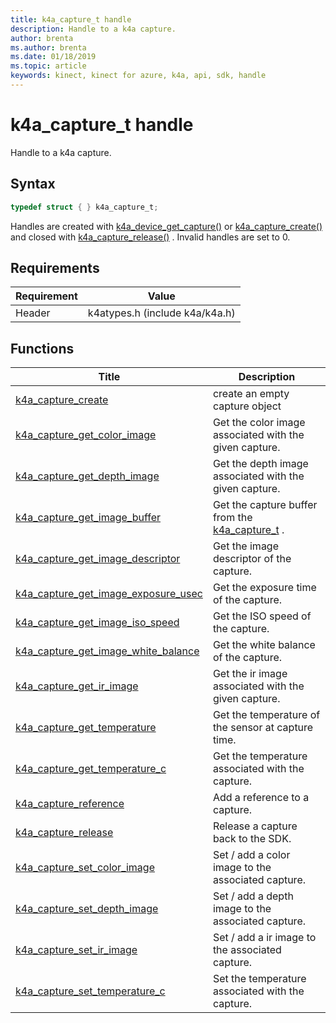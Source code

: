 ```yaml
---
title: k4a_capture_t handle
description: Handle to a k4a capture. 
author: brenta
ms.author: brenta
ms.date: 01/18/2019
ms.topic: article
keywords: kinect, kinect for azure, k4a, api, sdk, handle
---
```

# k4a_capture_t handle

Handle to a k4a capture. 

## Syntax

```C
typedef struct { } k4a_capture_t;
```
Handles are created with 
[k4a_device_get_capture()](~/api/0.6.0/k4a-device-get-capture.md)
 or 
[k4a_capture_create()](~/api/0.6.0/k4a-capture-create.md)
 and closed with 
[k4a_capture_release()](~/api/0.6.0/k4a-capture-release.md)
. Invalid handles are set to 0.

## Requirements

Requirement | Value
------------|--------------------------------
 Header | k4atypes.h (include k4a/k4a.h) 


## Functions

|  Title | Description |
|--------|-------------|
| [k4a_capture_create](~/api/0.6.0/k4a-capture-create.md) | create an empty capture object  |
| [k4a_capture_get_color_image](~/api/0.6.0/k4a-capture-get-color-image.md) | Get the color image associated with the given capture.  |
| [k4a_capture_get_depth_image](~/api/0.6.0/k4a-capture-get-depth-image.md) | Get the depth image associated with the given capture.  |
| [k4a_capture_get_image_buffer](~/api/0.6.0/k4a-capture-get-image-buffer.md) | Get the capture buffer from the  [k4a_capture_t](~/api/0.6.0/k4a-capture-t.md) .  |
| [k4a_capture_get_image_descriptor](~/api/0.6.0/k4a-capture-get-image-descriptor.md) | Get the image descriptor of the capture.  |
| [k4a_capture_get_image_exposure_usec](~/api/0.6.0/k4a-capture-get-image-exposure-usec.md) | Get the exposure time of the capture.  |
| [k4a_capture_get_image_iso_speed](~/api/0.6.0/k4a-capture-get-image-iso-speed.md) | Get the ISO speed of the capture.  |
| [k4a_capture_get_image_white_balance](~/api/0.6.0/k4a-capture-get-image-white-balance.md) | Get the white balance of the capture.  |
| [k4a_capture_get_ir_image](~/api/0.6.0/k4a-capture-get-ir-image.md) | Get the ir image associated with the given capture.  |
| [k4a_capture_get_temperature](~/api/0.6.0/k4a-capture-get-temperature.md) | Get the temperature of the sensor at capture time.  |
| [k4a_capture_get_temperature_c](~/api/0.6.0/k4a-capture-get-temperature-c.md) | Get the temperature associated with the capture.  |
| [k4a_capture_reference](~/api/0.6.0/k4a-capture-reference.md) | Add a reference to a capture.  |
| [k4a_capture_release](~/api/0.6.0/k4a-capture-release.md) | Release a capture back to the SDK.  |
| [k4a_capture_set_color_image](~/api/0.6.0/k4a-capture-set-color-image.md) | Set / add a color image to the associated capture.  |
| [k4a_capture_set_depth_image](~/api/0.6.0/k4a-capture-set-depth-image.md) | Set / add a depth image to the associated capture.  |
| [k4a_capture_set_ir_image](~/api/0.6.0/k4a-capture-set-ir-image.md) | Set / add a ir image to the associated capture.  |
| [k4a_capture_set_temperature_c](~/api/0.6.0/k4a-capture-set-temperature-c.md) | Set the temperature associated with the capture.  |


